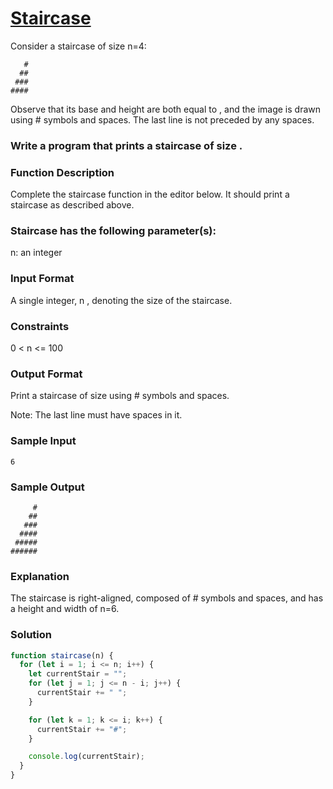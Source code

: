 # [Staircase](https://www.hackerrank.com/contests/cohort-3-revision-day-1/challenges/staircase)

Consider a staircase of size n=4:

```
   #
  ##
 ###
####
```

Observe that its base and height are both equal to , and the image is drawn using # symbols and spaces. The last line is not preceded by any spaces.

### Write a program that prints a staircase of size .

### Function Description

Complete the staircase function in the editor below. It should print a staircase as described above.

### Staircase has the following parameter(s):

n: an integer

### Input Format

A single integer, n , denoting the size of the staircase.

### Constraints

0 < n <= 100

### Output Format

Print a staircase of size using # symbols and spaces.

Note: The last line must have spaces in it.

### Sample Input

```
6
```

### Sample Output

```
     #
    ##
   ###
  ####
 #####
######
```

### Explanation

The staircase is right-aligned, composed of # symbols and spaces, and has a height and width of n=6.

### Solution

```javascript
function staircase(n) {
  for (let i = 1; i <= n; i++) {
    let currentStair = "";
    for (let j = 1; j <= n - i; j++) {
      currentStair += " ";
    }

    for (let k = 1; k <= i; k++) {
      currentStair += "#";
    }

    console.log(currentStair);
  }
}
```
